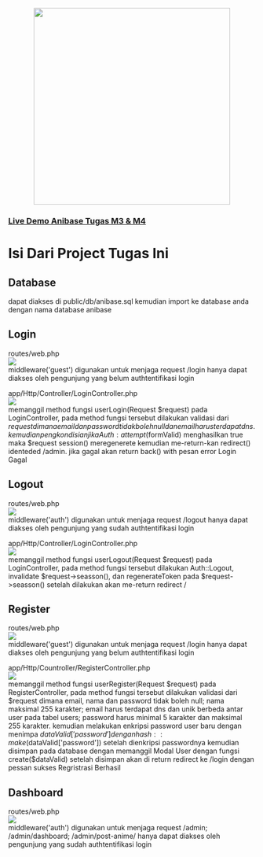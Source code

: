 <p align="center"><a href="https://anibase.000webhostapp.com" target="_blank"><img src="https://anibase.000webhostapp.com/img/anibase.png" width="400"></a></p>

### <a href="https://anibase.000webhostapp.com" target="_blank">Live Demo Anibase Tugas M3 & M4</a>

# Isi Dari Project Tugas Ini

## Database

dapat diakses di public/db/anibase.sql kemudian import ke database anda dengan nama database anibase

## Login

routes/web.php<br>
<img src="https://anibase.000webhostapp.com/img/login1.png"><br>
middleware('guest') digunakan untuk menjaga request /login hanya dapat diakses oleh pengunjung yang belum authtentifikasi login

app/Http/Controller/LoginController.php<br>
<img src="https://anibase.000webhostapp.com/img/login2.png"><br>
memanggil method fungsi userLogin(Request $request) pada LoginController, pada method fungsi tersebut dilakukan validasi dari $request dimana email dan password tidak boleh null dan email harus terdapat dns. kemudian pengkondisian jika Auth:attempt($formValid) menghasilkan true maka $request session() meregenerete kemudian me-return-kan redirect() identeded /admin. jika gagal akan return back() with pesan error Login Gagal

## Logout

routes/web.php<br>
<img src="https://anibase.000webhostapp.com/img/logout2.png"><br>
middleware('auth') digunakan untuk menjaga request /logout hanya dapat diakses oleh pengunjung yang sudah authtentifikasi login

app/Http/Controller/LoginController.php<br>
<img src="https://anibase.000webhostapp.com/img/logout.png"><br>
memanggil method fungsi userLogout(Request $request) pada LoginController, pada method fungsi tersebut dilakukan Auth::Logout, invalidate $request->seasson(), dan regenerateToken pada $request->seasson() setelah dilakukan akan me-return redirect /

## Register

routes/web.php<br>
<img src="https://anibase.000webhostapp.com/img/register.png"><br>
middleware('guest') digunakan untuk menjaga request /login hanya dapat diakses oleh pengunjung yang belum authtentifikasi login

app/Http/Countroller/RegisterController.php<br>
<img src="https://anibase.000webhostapp.com/img/register2.png"><br>
memanggil method fungsi userRegister(Request $request) pada RegisterController, pada method fungsi tersebut dilakukan validasi dari $request dimana email, nama dan password tidak boleh null; nama maksimal 255 karakter; email harus terdapat dns dan unik berbeda antar user pada tabel users; password harus minimal 5 karakter dan maksimal 255 karakter. kemudian melakukan enkripsi password user baru dengan menimpa $dataValid['password'] dengan hash::make($dataValid['password']) setelah dienkripsi passwordnya kemudian disimpan pada database dengan memanggil Modal User dengan fungsi create($dataValid) setelah disimpan akan di return redirect ke /login dengan pessan sukses Regristrasi Berhasil

## Dashboard

routes/web.php<br>
<img src="https://anibase.000webhostapp.com/img/dashboard.png"><br>
middleware('auth') digunakan untuk menjaga request /admin; /admin/dashboard; /admin/post-anime/ hanya dapat diakses oleh pengunjung yang sudah authtentifikasi login
